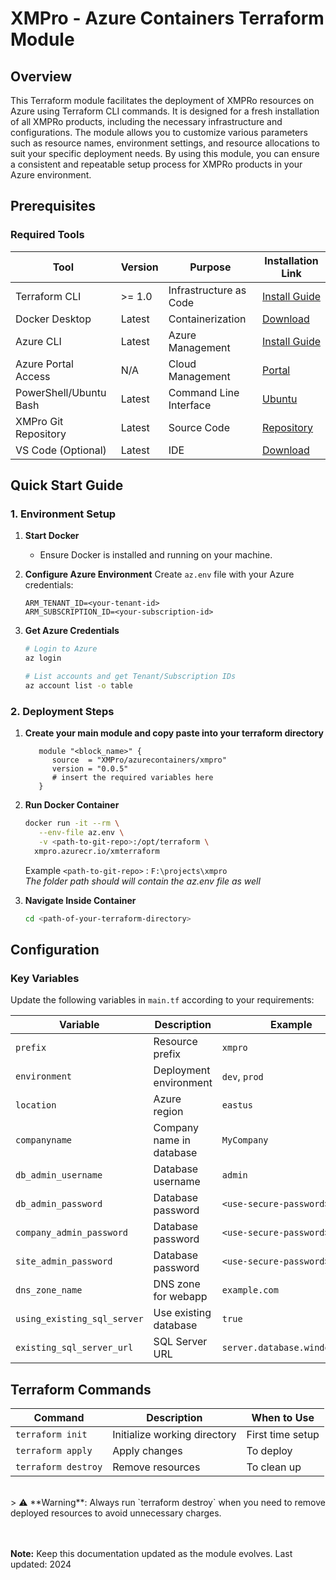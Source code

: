 # XMPro - Azure Containers Terraform Module

## Overview
This Terraform module facilitates the deployment of XMPRo resources on Azure using Terraform CLI commands. It is designed for a fresh installation of all XMPRo products, including the necessary infrastructure and configurations. The module allows you to customize various parameters such as resource names, environment settings, and resource allocations to suit your specific deployment needs. By using this module, you can ensure a consistent and repeatable setup process for XMPRo products in your Azure environment.

## Prerequisites

### Required Tools

| Tool                      | Version | Purpose                 | Installation Link                                                                                         |
|------                     |---------|---------                |-------------------                                                                                        |
| Terraform CLI             | >= 1.0  | Infrastructure as Code  | [Install Guide](https://developer.hashicorp.com/terraform/tutorials/aws-get-started/install-cli)          |
| Docker Desktop            | Latest  | Containerization        | [Download](https://www.docker.com/products/docker-desktop/)                                               |
| Azure CLI                 | Latest  | Azure Management        | [Install Guide](https://learn.microsoft.com/en-us/cli/azure/install-azure-cli-windows?tabs=azure-cli)     |
| Azure Portal Access       | N/A     | Cloud Management        | [Portal](https://portal.azure.com/)                                                                       |
| PowerShell/Ubuntu Bash    | Latest  | Command Line Interface  | [Ubuntu](https://www.microsoft.com/store/productId/9PN20MSR04DW)                                          |    
| XMPro Git Repository      | Latest  | Source Code             | [Repository](https://xmpro.visualstudio.com/DefaultCollection/XMPro%20Development/_git/xmpro-development) |
| VS Code (Optional)        | Latest  | IDE                     | [Download](https://code.visualstudio.com/)                                                                |

## Quick Start Guide

### 1. Environment Setup

1. **Start Docker**
   - Ensure Docker is installed and running on your machine.

2. **Configure Azure Environment**
   Create `az.env` file with your Azure credentials:
   ```env
   ARM_TENANT_ID=<your-tenant-id>
   ARM_SUBSCRIPTION_ID=<your-subscription-id>
   ```

3. **Get Azure Credentials**
   ```bash
   # Login to Azure
   az login

   # List accounts and get Tenant/Subscription IDs
   az account list -o table
   ```

### 2. Deployment Steps

1. **Create your main module and copy paste into your terraform directory**

   ```
      module "<block_name>" {
         source  = "XMPro/azurecontainers/xmpro"
         version = "0.0.5"
         # insert the required variables here
      }
   ```

2. **Run Docker Container**
   ```bash
   docker run -it --rm \
      --env-file az.env \
      -v <path-to-git-repo>:/opt/terraform \
     xmpro.azurecr.io/xmterraform
   ```
   Example `<path-to-git-repo>` : `F:\projects\xmpro`
   <br>
   *The folder path should will contain the az.env file as well*

3. **Navigate Inside Container**
   ```bash
   cd <path-of-your-terraform-directory>
   ```

## Configuration

### Key Variables

Update the following variables in `main.tf` according to your requirements:

| Variable                      | Description               | Example                       |
|----------                     |-------------              |----------                     |
| `prefix`                      | Resource prefix           | `xmpro`                       |
| `environment`                 | Deployment environment    | `dev`, `prod`                 |
| `location`                    | Azure region              | `eastus`                      |
| `companyname`                 | Company name in database  | `MyCompany`                   |
| `db_admin_username`           | Database username         | `admin`                       |
| `db_admin_password`           | Database password         | `<use-secure-password>`       |
| `company_admin_password`      | Database password         | `<use-secure-password>`       |
| `site_admin_password`         | Database password         | `<use-secure-password>`       |
| `dns_zone_name`               | DNS zone for webapp       | `example.com`                 |
| `using_existing_sql_server`   | Use existing database     | `true`                        |
| `existing_sql_server_url`     | SQL Server URL            | `server.database.windows.net` |

## Terraform Commands

| Command              | Description                  | When to Use      |
|---------             |-------------                 |-------------     |
| `terraform init`     | Initialize working directory | First time setup |
| `terraform apply`    | Apply changes                | To deploy        |
| `terraform destroy`  | Remove resources             | To clean up      |

<br>
> ⚠️ **Warning**: Always run `terraform destroy` when you need to remove deployed resources to avoid unnecessary charges.


<br><br>
**Note:** Keep this documentation updated as the module evolves. Last updated: 2024